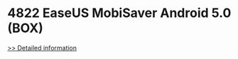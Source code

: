 # 4822 EaseUS MobiSaver Android 5.0 (BOX)
[>> Detailed information](https://secure.element5.com/esales/product.html?productid=300910560&affiliateid=200057808)